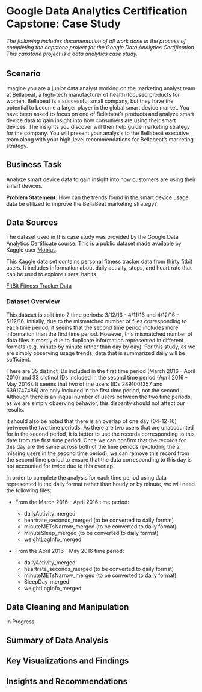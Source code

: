 <h1> Google Data Analytics Certification Capstone: Case Study</h1>
<h6> The following includes documentation of all work done in the process of completing the capstone project for the Google Data Analytics Certification. This capstone project is a data analytics case study. </h6>

<h2>Scenario</h2>

Imagine you are a junior data analyst working on the marketing analyst team at Bellabeat, a high-tech manufacturer of health-focused products for women. Bellabeat is a successful small company, but they have the potential to become a larger player in the global smart device market. You have been asked to focus on one of Bellabeat’s products and analyze smart device data to gain insight into how consumers are using their smart devices. The insights you discover will then help guide marketing strategy for the company. You will present your analysis to the Bellabeat executive team along with your high-level recommendations for Bellabeat’s marketing strategy.

<h2>Business Task</h2>

Analyze smart device data to gain insight into how customers are using their smart devices.

**Problem Statement:** How can the trends found in the smart device usage data be utilized to improve the BellaBeat marketing strategy? 

<h2>Data Sources</h2>

The dataset used in this case study was provided by the Google Data Analytics Certificate course. This is a public dataset made available by Kaggle user [Mobius](https://www.kaggle.com/arashnic).

This Kaggle data set contains personal fitness tracker data from thirty fitbit users. It includes information about daily activity, steps, and heart rate that can be used to explore users’ habits.

[FitBit Fitness Tracker Data](https://www.kaggle.com/datasets/arashnic/fitbit)

<h3>Dataset Overview</h3>

This dataset is split into 2 time periods: 3/12/16 - 4/11/16 and 4/12/16 - 5/12/16. Initially, due to the mismatched number of files corresponding to each time period, it seems that the second time period includes more information than the first time period. However, this mismatched number of data files is mostly due to duplicate information represented in different formats (e.g. minute by minute rather than day by day). For this study, as we are simply observing usage trends, data that is summarized daily will be sufficient. 

There are 35 distinct IDs included in the first time period (March 2016 - April 2016) and 33 distinct IDs included in the second time period (April 2016 - May 2016). It seems that two of the users (IDs 2891001357 and 6391747486) are only included in the first time period, not the second. Although there is an inqual number of users between the two time periods, as we are simply observing behavior, this disparity should not affect our results.

It should also be noted that there is an overlap of one day (04-12-16) between the two time periods. As there are two users that are unaccounted for in the second period, it is better to use the records corresponding to this date from the first time period. Once we can confirm that the records for this day are the same across both of the time periods (excluding the 2 missing users in the second time period), we can remove this record from the second time period to ensure that the data corresponding to this day is not accounted for twice due to this overlap. 

In order to complete the analysis for each time period using data represented in the daily format rather than hourly or by minute, we will need the following files: 

- From the March 2016 - April 2016 time period:
    - dailyActivity_merged
    - heartrate_seconds_merged (to be converted to daily format)
    - minuteMETsNarrow_merged (to be converted to daily format)
    - minuteSleep_merged (to be converted to daily format)
    - weightLogInfo_merged

- From the April 2016 - May 2016 time period:
    - dailyActivity_merged
    - heartrate_seconds_merged (to be converted to daily format)
    - minuteMETsNarrow_merged (to be converted to daily format)
    - SleepDay_merged
    - weightLogInfo_merged

<h2>Data Cleaning and Manipulation</h2>

In Progress

<h2>Summary of Data Analysis</h2>

<h2>Key Visualizations and Findings</h2>

<h2>Insights and Recommendations</h2>
